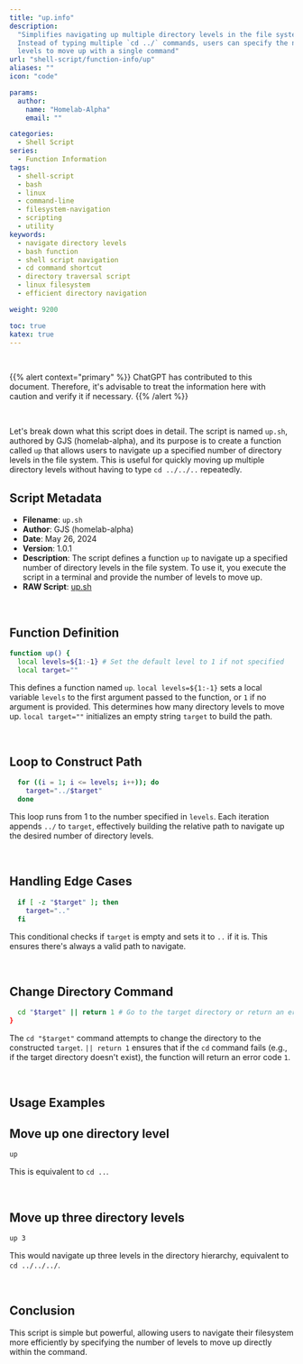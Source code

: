 ```yaml
---
title: "up.info"
description:
  "Simplifies navigating up multiple directory levels in the file system.
  Instead of typing multiple `cd ../` commands, users can specify the number of
  levels to move up with a single command"
url: "shell-script/function-info/up"
aliases: ""
icon: "code"

params:
  author:
    name: "Homelab-Alpha"
    email: ""

categories:
  - Shell Script
series:
  - Function Information
tags:
  - shell-script
  - bash
  - linux
  - command-line
  - filesystem-navigation
  - scripting
  - utility
keywords:
  - navigate directory levels
  - bash function
  - shell script navigation
  - cd command shortcut
  - directory traversal script
  - linux filesystem
  - efficient directory navigation

weight: 9200

toc: true
katex: true
---
```


<br />

{{% alert context="primary" %}}
ChatGPT has contributed to this document. Therefore, it's advisable to treat the
information here with caution and verify it if necessary. {{% /alert %}}

<br />

Let's break down what this script does in detail. The script is named `up.sh`,
authored by GJS (homelab-alpha), and its purpose is to create a function called
`up` that allows users to navigate up a specified number of directory levels in
the file system. This is useful for quickly moving up multiple directory levels
without having to type `cd ../../..` repeatedly.

## Script Metadata

- **Filename**: `up.sh`
- **Author**: GJS (homelab-alpha)
- **Date**: May 26, 2024
- **Version**: 1.0.1
- **Description**: The script defines a function `up` to navigate up a specified
  number of directory levels in the file system. To use it, you execute the
  script in a terminal and provide the number of levels to move up.
- **RAW Script**: [up.sh]

<br />

## Function Definition

```bash
function up() {
  local levels=${1:-1} # Set the default level to 1 if not specified
  local target=""
```

This defines a function named `up`. `local levels=${1:-1}` sets a local variable
`levels` to the first argument passed to the function, or `1` if no argument is
provided. This determines how many directory levels to move up.
`local target=""` initializes an empty string `target` to build the path.

<br />

## Loop to Construct Path

```bash
  for ((i = 1; i <= levels; i++)); do
    target="../$target"
  done
```

This loop runs from 1 to the number specified in `levels`. Each iteration
appends `../` to `target`, effectively building the relative path to navigate up
the desired number of directory levels.

<br />

## Handling Edge Cases

```bash
  if [ -z "$target" ]; then
    target=".."
  fi
```

This conditional checks if `target` is empty and sets it to `..` if it is. This
ensures there's always a valid path to navigate.

<br />

## Change Directory Command

```bash
  cd "$target" || return 1 # Go to the target directory or return an error code if it fails
}
```

The `cd "$target"` command attempts to change the directory to the constructed
`target`. `|| return 1` ensures that if the `cd` command fails (e.g., if the
target directory doesn't exist), the function will return an error code `1`.

<br />

## Usage Examples

## Move up one directory level

```bash
up
```

This is equivalent to `cd ..`.

<br />

## Move up three directory levels

```bash
up 3
```

This would navigate up three levels in the directory hierarchy, equivalent to
`cd ../../../`.

<br />

## Conclusion

This script is simple but powerful, allowing users to navigate their filesystem
more efficiently by specifying the number of levels to move up directly within
the command.

[up.sh]:
  https://raw.githubusercontent.com/homelab-alpha/shell-script/main/functions/up.sh
